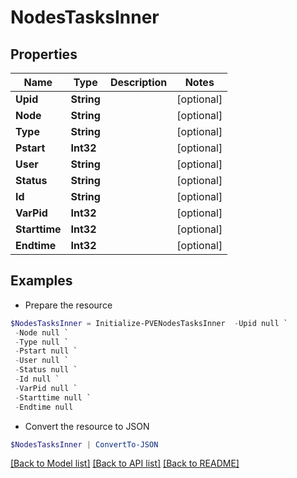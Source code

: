 # NodesTasksInner
## Properties

Name | Type | Description | Notes
------------ | ------------- | ------------- | -------------
**Upid** | **String** |  | [optional] 
**Node** | **String** |  | [optional] 
**Type** | **String** |  | [optional] 
**Pstart** | **Int32** |  | [optional] 
**User** | **String** |  | [optional] 
**Status** | **String** |  | [optional] 
**Id** | **String** |  | [optional] 
**VarPid** | **Int32** |  | [optional] 
**Starttime** | **Int32** |  | [optional] 
**Endtime** | **Int32** |  | [optional] 

## Examples

- Prepare the resource
```powershell
$NodesTasksInner = Initialize-PVENodesTasksInner  -Upid null `
 -Node null `
 -Type null `
 -Pstart null `
 -User null `
 -Status null `
 -Id null `
 -VarPid null `
 -Starttime null `
 -Endtime null
```

- Convert the resource to JSON
```powershell
$NodesTasksInner | ConvertTo-JSON
```

[[Back to Model list]](../README.md#documentation-for-models) [[Back to API list]](../README.md#documentation-for-api-endpoints) [[Back to README]](../README.md)

